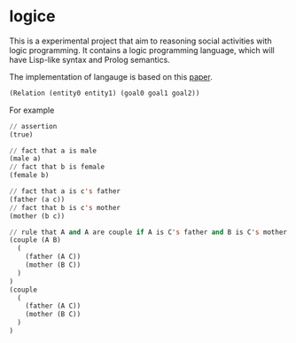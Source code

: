 # logice

This is a experimental project that aim to reasoning social activities with logic programming. It contains a logic programming language, which will have Lisp-like syntax and Prolog semantics.

The implementation of langauge is based on this [paper](http://www.cse.unt.edu/~tarau/research/2017/eng.pdf).

```lisp
(Relation (entity0 entity1) (goal0 goal1 goal2))
```

For example

```lisp
// assertion
(true)

// fact that a is male
(male a)
// fact that b is female
(female b)

// fact that a is c's father
(father (a c))
// fact that b is c's mother
(mother (b c))

// rule that A and A are couple if A is C's father and B is C's mother
(couple (A B)
  (
    (father (A C))
    (mother (B C))
  )
)
(couple
  (
    (father (A C))
    (mother (B C))
  )
)
```
